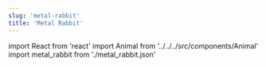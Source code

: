 ```yaml
---
slug: 'metal-rabbit'
title: 'Metal Rabbit'
---
```

    
import React from 'react'
import Animal from '../../../src/components/Animal'
import metal_rabbit from './metal_rabbit.json'
    
<Animal data={metal_rabbit} />
